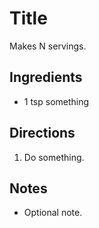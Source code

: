 Title
=====

Makes N servings.

Ingredients
-----------
* 1 tsp something

Directions
----------
1. Do something.

Notes
-----
* Optional note.
